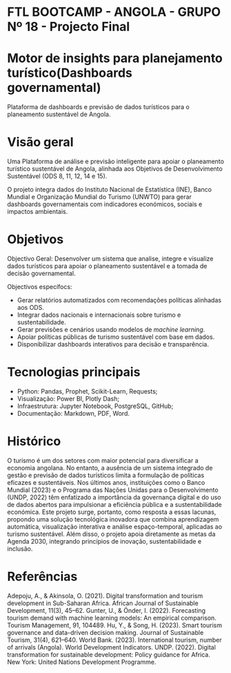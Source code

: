 # FTL BOOTCAMP - ANGOLA - GRUPO Nº 18 - Projecto Final
# Motor de insights para planejamento turístico(Dashboards governamental)
Plataforma de dashboards e previsão de dados turísticos para o planeamento sustentável de Angola.

# Visão geral
Uma Plataforma de análise e previsão inteligente para apoiar o planeamento turístico sustentável de Angola, alinhada aos Objetivos de Desenvolvimento Sustentável (ODS 8, 11, 12, 14 e 15).

O projeto integra dados do Instituto Nacional de Estatística (INE), Banco Mundial e Organização Mundial do Turismo (UNWTO) para gerar dashboards governamentais com indicadores económicos, sociais e impactos ambientais.

# Objetivos

Objectivo Geral: 
Desenvolver um sistema que analise, integre e visualize dados turísticos para apoiar o planeamento sustentável e a tomada de decisão governamental.

Objectivos específocs: 
- Gerar relatórios automatizados com recomendações políticas alinhadas aos ODS.
- Integrar dados nacionais e internacionais sobre turismo e sustentabilidade.
- Gerar previsões e cenários usando modelos de *machine learning*.
- Apoiar políticas públicas de turismo sustentável com base em dados.
- Disponibilizar dashboards interativos para decisão e transparência.

# Tecnologias principais
- Python: Pandas, Prophet, Scikit-Learn, Requests;  
- Visualização: Power BI, Plotly Dash;
- Infraestrutura: Jupyter Notebook, PostgreSQL, GitHub;  
- Documentação: Markdown, PDF, Word.  

# Histórico
O turismo é um dos setores com maior potencial para diversificar a economia angolana. No entanto, a ausência de um sistema integrado de gestão e previsão de dados turísticos limita a formulação de políticas eficazes e sustentáveis.
Nos últimos anos, instituições como o Banco Mundial (2023) e o Programa das Nações Unidas para o Desenvolvimento (UNDP, 2022) têm enfatizado a importância da governança digital e do uso de dados abertos para impulsionar a eficiência pública e a sustentabilidade económica.
Este projeto surge, portanto, como resposta a essas lacunas, propondo uma solução tecnológica inovadora que combina aprendizagem automática, visualização interativa e análise espaço-temporal, aplicadas ao turismo sustentável.
Além disso, o projeto apoia diretamente as metas da Agenda 2030, integrando princípios de inovação, sustentabilidade e inclusão.


# Referências
Adepoju, A., & Akinsola, O. (2021). Digital transformation and tourism development in Sub-Saharan Africa. African Journal of Sustainable Development, 11(3), 45–62.
Gunter, U., & Önder, I. (2022). Forecasting tourism demand with machine learning models: An empirical comparison. Tourism Management, 91, 104489.
Hu, Y., & Song, H. (2023). Smart tourism governance and data-driven decision making. Journal of Sustainable Tourism, 31(4), 621–640.
World Bank. (2023). International tourism, number of arrivals (Angola). World Development Indicators.
UNDP. (2022). Digital transformation for sustainable development: Policy guidance for Africa. New York: United Nations Development Programme.
